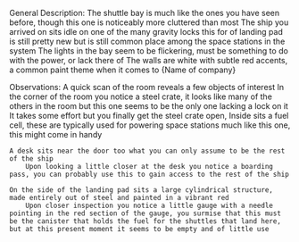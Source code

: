 General Description:
    The shuttle bay is much like the ones you have seen before, though this one is noticeably more cluttered than most
    The ship you arrived on sits idle on one of the many gravity locks this for of landing pad is still pretty new but is still common place among the space stations in the system
    The lights in the bay seem to be flickering, must be something to do with the power, or lack there of
    The walls are white with subtle red accents, a common paint theme when it comes to {Name of company}


Observations:
    A quick scan of the room reveals a few objects of interest
    In the corner of the room you notice a steel crate, it looks like many of the others in the room but this one seems to be the only one lacking a lock on it
        It takes some effort but you finally get the steel crate open, Inside sits a fuel cell, these are typically used for powering space stations much like this one, this might come in handy

    A desk sits near the door too what you can only assume to be the rest of the ship
        Upon looking a little closer at the desk you notice a boarding pass, you can probably use this to gain access to the rest of the ship

    On the side of the landing pad sits a large cylindrical structure, made entirely out of steel and painted in a vibrant red
        Upon closer inspection you notice a little gauge with a needle pointing in the red section of the gauge, you surmise that this must be the canister that holds the fuel for the shuttles that land here, but at this present moment it seems to be empty and of little use












